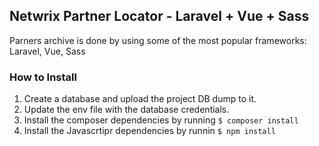 ## Netwrix Partner Locator - Laravel + Vue + Sass
Parners archive is done by using some of the most popular frameworks: Laravel, Vue, Sass

### How to Install
1. Create a database and upload the project DB dump to it. 
2. Update the env file with the database credentials.
3. Install the composer dependencies by running `$ composer install`
4. Install the Javascrtipr dependencies by runnin `$ npm install`


